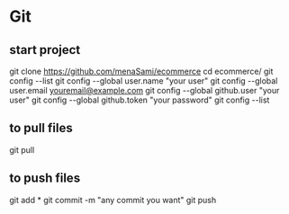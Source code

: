 # Git
## start project
git clone https://github.com/menaSami/ecommerce
cd ecommerce/
git config --list
git config --global user.name "your user"
git config --global user.email youremail@example.com
git config --global github.user "your user"
git config --global github.token "your password"
git config --list

## to pull files
git pull

## to push files
git add *
git commit -m "any commit you want"
git push
